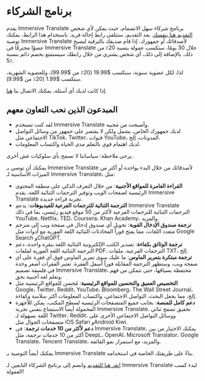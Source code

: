 # برنامج الشركاء

يقدم Immersive Translate برنامج شركاء سهل الانضمام، حيث يمكن لأي شخص [التقديم هنا بنفسك](https://immersive-translate.getrewardful.com). بعد التقديم، ستتلقى رابط إحالة فريد. باستخدام هذا الرابط، يمكنك توصية Immersive Translate لأصدقائك أو جمهورك. إذا قام صديقك بالترقية ليصبح عضوًا محترفًا في Immersive Translate خلال 30 يومًا، ستكسب عمولة بنسبة 20٪ من ذلك. بالإضافة إلى ذلك، أي شخص يشتري من خلال رابطك سيستمتع بخصم دائم بنسبة 5٪.

لذا، لكل عضوية سنوية، ستكسب $19.99 (20٪ من $99.99)، وللعضوية الشهرية، ستكسب $1.99 (20٪ من $9.99).

إذا كانت لديك أي أسئلة، يمكنك الاتصال بنا [هنا](https://letterbird.co/immersivetranslate).

## المبدعون الذين نحب التعاون معهم

- لقد كنت تستخدم Immersive Translate وأصبحت من محبيه.
- لديك جمهورك الخاص، يشمل ولكن لا يقتصر على جمهور من وسائل التواصل الاجتماعي مثل TikTok، Twitter، قنوات YouTube، المدونات، إلخ.
- لديك اهتمام قوي بالتعلم مدى الحياة واكتساب المعلومات.

يرجى ملاحظة: سياساتنا لا تسمح بأي سلوكيات غش أخرى.

يمكنك أن توصي بـ Immersive Translate لأصدقائك من خلال البدء بواحدة أو أكثر من الميزات الأساسية لـ Immersive Translate، مثل:

- **القراءة الغامرة للمواقع الأجنبية**: من خلال التعرف الذكي على منطقة المحتوى الرئيسية لصفحات الويب وتوفير الترجمات الثنائية اللغة، يقدم Immersive Translate تجربة قراءة جديدة.
- **الترجمة الثنائية للترجمات الفرعية للفيديوهات**: يدعم Immersive Translate الترجمات الثنائية للترجمات الفرعية لأكثر من 50 موقع فيديو رئيسي، بما في ذلك YouTube، Netflix، TED، Coursera، Khan Academy، والمزيد.
- **ترجمة صندوق الإدخال القوية**: تحويل أي صندوق إدخال في صفحة ويب إلى مترجم متعدد اللغات، مما يفتح فوراً المحادثات الثنائية اللغة الفورية مع أدوات مثل Google Search وChatGPT.
- **ترجمة الوثائق بكفاءة**: تصدير الكتب الإلكترونية الثنائية اللغة بنقرة واحدة، دعم الترجمة الثنائية اللغة الفورية لملفات PDF، الترجمات الفرعية، ملفات TXT، إلخ.
- **ترجمة مبتكرة بتمرير الماوس**: ما عليك سوى تمرير الماوس فوق أي فقرة على أي صفحة ويب، وستظهر الترجمة المقابلة فوراً أسفل الفقرة. تعتبر الفقرات أصغر وحدة في فلسفة تصميم Immersive Translate، محتفظة بسياقها، حتى نتمكن من فهم وتعلم لغة أجنبية بحق.
- **التخصيص العميق والتحسين للمواقع الرئيسية**: مُحسن للمواقع الرئيسية مثل Google، Twitter، Reddit، YouTube، Bloomberg، The Wall Street Journal، إلخ، مما يجعل البحث، التواصل الاجتماعي، واكتساب المعلومات أكثر سلاسة وكفاءة.
- **دعم كامل للمنصة**: بجانب جميع المتصفحات الرئيسية لسطح المكتب، يمكن للأجهزة المحمولة أيضاً الاستمتاع بنفس تجربة Immersive Translate. تحقيق تصفح ثنائي اللغة بسهولة لـ Twitter، Reddit، ووسائل التواصل الاجتماعي الأخرى على متصفحات الجوال مثل iOS Safari وAndroid Kiwi.
- **دعم لأكثر من 10 خدمات ترجمة**: في Immersive Translate، يمكنك الاختيار من بين أكثر من 10 خدمات ترجمة، مثل DeepL، OpenAI، Microsoft Translator، Google Translate، Tencent Translate، والمزيد، مع استمرار نمو القائمة.

يمكنك أيضاً التوصية بـ Immersive Translate بناءً على طريقتك الخاصة في استخدامه.

[انقر هنا للتقديم](https://immersive-translate.getrewardful.com) وانضم إلى برنامج الشركاء التابعين لـ Immersive Translate لبدء كسب العمولة!
